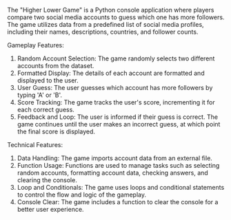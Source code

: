 The "Higher Lower Game" is a Python console application where players compare two social media accounts to guess which one has more followers. The game utilizes data from a predefined list of social media profiles, including their names, descriptions, countries, and follower counts.

Gameplay Features:

1) Random Account Selection: The game randomly selects two different accounts from the dataset.
2) Formatted Display: The details of each account are formatted and displayed to the user.
3) User Guess: The user guesses which account has more followers by typing 'A' or 'B'.
4) Score Tracking: The game tracks the user's score, incrementing it for each correct guess.
5) Feedback and Loop: The user is informed if their guess is correct. The game continues until the user makes an incorrect guess, at which point the final score is displayed.

Technical Features:

1) Data Handling: The game imports account data from an external file.
2) Function Usage: Functions are used to manage tasks such as selecting random accounts, formatting account data, checking answers, and clearing the console.
3) Loop and Conditionals: The game uses loops and conditional statements to control the flow and logic of the gameplay.
4) Console Clear: The game includes a function to clear the console for a better user experience.
